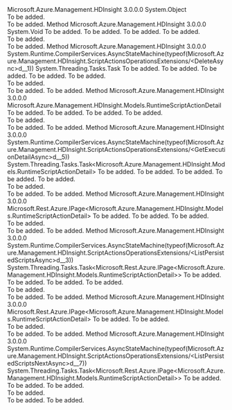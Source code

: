 <Type Name="ScriptActionsOperationsExtensions" FullName="Microsoft.Azure.Management.HDInsight.ScriptActionsOperationsExtensions">
  <TypeSignature Language="C#" Value="public static class ScriptActionsOperationsExtensions" />
  <TypeSignature Language="ILAsm" Value=".class public auto ansi abstract sealed beforefieldinit ScriptActionsOperationsExtensions extends System.Object" />
  <TypeSignature Language="DocId" Value="T:Microsoft.Azure.Management.HDInsight.ScriptActionsOperationsExtensions" />
  <TypeSignature Language="VB.NET" Value="Public Module ScriptActionsOperationsExtensions" />
  <TypeSignature Language="F#" Value="type ScriptActionsOperationsExtensions = class" />
  <AssemblyInfo>
    <AssemblyName>Microsoft.Azure.Management.HDInsight</AssemblyName>
    <AssemblyVersion>3.0.0.0</AssemblyVersion>
  </AssemblyInfo>
  <Base>
    <BaseTypeName>System.Object</BaseTypeName>
  </Base>
  <Interfaces />
  <Docs>
    <summary>To be added.</summary>
    <remarks>To be added.</remarks>
  </Docs>
  <Members>
    <Member MemberName="Delete">
      <MemberSignature Language="C#" Value="public static void Delete (this Microsoft.Azure.Management.HDInsight.IScriptActionsOperations operations, string resourceGroupName, string clusterName, string scriptName);" />
      <MemberSignature Language="ILAsm" Value=".method public static hidebysig void Delete(class Microsoft.Azure.Management.HDInsight.IScriptActionsOperations operations, string resourceGroupName, string clusterName, string scriptName) cil managed" />
      <MemberSignature Language="DocId" Value="M:Microsoft.Azure.Management.HDInsight.ScriptActionsOperationsExtensions.Delete(Microsoft.Azure.Management.HDInsight.IScriptActionsOperations,System.String,System.String,System.String)" />
      <MemberSignature Language="VB.NET" Value="&lt;Extension()&gt;&#xA;Public Sub Delete (operations As IScriptActionsOperations, resourceGroupName As String, clusterName As String, scriptName As String)" />
      <MemberSignature Language="F#" Value="static member Delete : Microsoft.Azure.Management.HDInsight.IScriptActionsOperations * string * string * string -&gt; unit" Usage="Microsoft.Azure.Management.HDInsight.ScriptActionsOperationsExtensions.Delete (operations, resourceGroupName, clusterName, scriptName)" />
      <MemberType>Method</MemberType>
      <AssemblyInfo>
        <AssemblyName>Microsoft.Azure.Management.HDInsight</AssemblyName>
        <AssemblyVersion>3.0.0.0</AssemblyVersion>
      </AssemblyInfo>
      <ReturnValue>
        <ReturnType>System.Void</ReturnType>
      </ReturnValue>
      <Parameters>
        <Parameter Name="operations" Type="Microsoft.Azure.Management.HDInsight.IScriptActionsOperations" RefType="this" />
        <Parameter Name="resourceGroupName" Type="System.String" />
        <Parameter Name="clusterName" Type="System.String" />
        <Parameter Name="scriptName" Type="System.String" />
      </Parameters>
      <Docs>
        <param name="operations">To be added.</param>
        <param name="resourceGroupName">To be added.</param>
        <param name="clusterName">To be added.</param>
        <param name="scriptName">To be added.</param>
        <summary>To be added.</summary>
        <remarks>To be added.</remarks>
      </Docs>
    </Member>
    <Member MemberName="DeleteAsync">
      <MemberSignature Language="C#" Value="public static System.Threading.Tasks.Task DeleteAsync (this Microsoft.Azure.Management.HDInsight.IScriptActionsOperations operations, string resourceGroupName, string clusterName, string scriptName, System.Threading.CancellationToken cancellationToken = null);" />
      <MemberSignature Language="ILAsm" Value=".method public static hidebysig class System.Threading.Tasks.Task DeleteAsync(class Microsoft.Azure.Management.HDInsight.IScriptActionsOperations operations, string resourceGroupName, string clusterName, string scriptName, valuetype System.Threading.CancellationToken cancellationToken) cil managed" />
      <MemberSignature Language="DocId" Value="M:Microsoft.Azure.Management.HDInsight.ScriptActionsOperationsExtensions.DeleteAsync(Microsoft.Azure.Management.HDInsight.IScriptActionsOperations,System.String,System.String,System.String,System.Threading.CancellationToken)" />
      <MemberSignature Language="F#" Value="static member DeleteAsync : Microsoft.Azure.Management.HDInsight.IScriptActionsOperations * string * string * string * System.Threading.CancellationToken -&gt; System.Threading.Tasks.Task" Usage="Microsoft.Azure.Management.HDInsight.ScriptActionsOperationsExtensions.DeleteAsync (operations, resourceGroupName, clusterName, scriptName, cancellationToken)" />
      <MemberType>Method</MemberType>
      <AssemblyInfo>
        <AssemblyName>Microsoft.Azure.Management.HDInsight</AssemblyName>
        <AssemblyVersion>3.0.0.0</AssemblyVersion>
      </AssemblyInfo>
      <Attributes>
        <Attribute>
          <AttributeName>System.Runtime.CompilerServices.AsyncStateMachine(typeof(Microsoft.Azure.Management.HDInsight.ScriptActionsOperationsExtensions/&lt;DeleteAsync&gt;d__1))</AttributeName>
        </Attribute>
      </Attributes>
      <ReturnValue>
        <ReturnType>System.Threading.Tasks.Task</ReturnType>
      </ReturnValue>
      <Parameters>
        <Parameter Name="operations" Type="Microsoft.Azure.Management.HDInsight.IScriptActionsOperations" RefType="this" />
        <Parameter Name="resourceGroupName" Type="System.String" />
        <Parameter Name="clusterName" Type="System.String" />
        <Parameter Name="scriptName" Type="System.String" />
        <Parameter Name="cancellationToken" Type="System.Threading.CancellationToken" />
      </Parameters>
      <Docs>
        <param name="operations">To be added.</param>
        <param name="resourceGroupName">To be added.</param>
        <param name="clusterName">To be added.</param>
        <param name="scriptName">To be added.</param>
        <param name="cancellationToken">To be added.</param>
        <summary>To be added.</summary>
        <returns>To be added.</returns>
        <remarks>To be added.</remarks>
      </Docs>
    </Member>
    <Member MemberName="GetExecutionDetail">
      <MemberSignature Language="C#" Value="public static Microsoft.Azure.Management.HDInsight.Models.RuntimeScriptActionDetail GetExecutionDetail (this Microsoft.Azure.Management.HDInsight.IScriptActionsOperations operations, string resourceGroupName, string clusterName, string scriptExecutionId);" />
      <MemberSignature Language="ILAsm" Value=".method public static hidebysig class Microsoft.Azure.Management.HDInsight.Models.RuntimeScriptActionDetail GetExecutionDetail(class Microsoft.Azure.Management.HDInsight.IScriptActionsOperations operations, string resourceGroupName, string clusterName, string scriptExecutionId) cil managed" />
      <MemberSignature Language="DocId" Value="M:Microsoft.Azure.Management.HDInsight.ScriptActionsOperationsExtensions.GetExecutionDetail(Microsoft.Azure.Management.HDInsight.IScriptActionsOperations,System.String,System.String,System.String)" />
      <MemberSignature Language="VB.NET" Value="&lt;Extension()&gt;&#xA;Public Function GetExecutionDetail (operations As IScriptActionsOperations, resourceGroupName As String, clusterName As String, scriptExecutionId As String) As RuntimeScriptActionDetail" />
      <MemberSignature Language="F#" Value="static member GetExecutionDetail : Microsoft.Azure.Management.HDInsight.IScriptActionsOperations * string * string * string -&gt; Microsoft.Azure.Management.HDInsight.Models.RuntimeScriptActionDetail" Usage="Microsoft.Azure.Management.HDInsight.ScriptActionsOperationsExtensions.GetExecutionDetail (operations, resourceGroupName, clusterName, scriptExecutionId)" />
      <MemberType>Method</MemberType>
      <AssemblyInfo>
        <AssemblyName>Microsoft.Azure.Management.HDInsight</AssemblyName>
        <AssemblyVersion>3.0.0.0</AssemblyVersion>
      </AssemblyInfo>
      <ReturnValue>
        <ReturnType>Microsoft.Azure.Management.HDInsight.Models.RuntimeScriptActionDetail</ReturnType>
      </ReturnValue>
      <Parameters>
        <Parameter Name="operations" Type="Microsoft.Azure.Management.HDInsight.IScriptActionsOperations" RefType="this" />
        <Parameter Name="resourceGroupName" Type="System.String" />
        <Parameter Name="clusterName" Type="System.String" />
        <Parameter Name="scriptExecutionId" Type="System.String" />
      </Parameters>
      <Docs>
        <param name="operations">To be added.</param>
        <param name="resourceGroupName">To be added.</param>
        <param name="clusterName">To be added.</param>
        <param name="scriptExecutionId">To be added.</param>
        <summary>To be added.</summary>
        <returns>To be added.</returns>
        <remarks>To be added.</remarks>
      </Docs>
    </Member>
    <Member MemberName="GetExecutionDetailAsync">
      <MemberSignature Language="C#" Value="public static System.Threading.Tasks.Task&lt;Microsoft.Azure.Management.HDInsight.Models.RuntimeScriptActionDetail&gt; GetExecutionDetailAsync (this Microsoft.Azure.Management.HDInsight.IScriptActionsOperations operations, string resourceGroupName, string clusterName, string scriptExecutionId, System.Threading.CancellationToken cancellationToken = null);" />
      <MemberSignature Language="ILAsm" Value=".method public static hidebysig class System.Threading.Tasks.Task`1&lt;class Microsoft.Azure.Management.HDInsight.Models.RuntimeScriptActionDetail&gt; GetExecutionDetailAsync(class Microsoft.Azure.Management.HDInsight.IScriptActionsOperations operations, string resourceGroupName, string clusterName, string scriptExecutionId, valuetype System.Threading.CancellationToken cancellationToken) cil managed" />
      <MemberSignature Language="DocId" Value="M:Microsoft.Azure.Management.HDInsight.ScriptActionsOperationsExtensions.GetExecutionDetailAsync(Microsoft.Azure.Management.HDInsight.IScriptActionsOperations,System.String,System.String,System.String,System.Threading.CancellationToken)" />
      <MemberSignature Language="F#" Value="static member GetExecutionDetailAsync : Microsoft.Azure.Management.HDInsight.IScriptActionsOperations * string * string * string * System.Threading.CancellationToken -&gt; System.Threading.Tasks.Task&lt;Microsoft.Azure.Management.HDInsight.Models.RuntimeScriptActionDetail&gt;" Usage="Microsoft.Azure.Management.HDInsight.ScriptActionsOperationsExtensions.GetExecutionDetailAsync (operations, resourceGroupName, clusterName, scriptExecutionId, cancellationToken)" />
      <MemberType>Method</MemberType>
      <AssemblyInfo>
        <AssemblyName>Microsoft.Azure.Management.HDInsight</AssemblyName>
        <AssemblyVersion>3.0.0.0</AssemblyVersion>
      </AssemblyInfo>
      <Attributes>
        <Attribute>
          <AttributeName>System.Runtime.CompilerServices.AsyncStateMachine(typeof(Microsoft.Azure.Management.HDInsight.ScriptActionsOperationsExtensions/&lt;GetExecutionDetailAsync&gt;d__5))</AttributeName>
        </Attribute>
      </Attributes>
      <ReturnValue>
        <ReturnType>System.Threading.Tasks.Task&lt;Microsoft.Azure.Management.HDInsight.Models.RuntimeScriptActionDetail&gt;</ReturnType>
      </ReturnValue>
      <Parameters>
        <Parameter Name="operations" Type="Microsoft.Azure.Management.HDInsight.IScriptActionsOperations" RefType="this" />
        <Parameter Name="resourceGroupName" Type="System.String" />
        <Parameter Name="clusterName" Type="System.String" />
        <Parameter Name="scriptExecutionId" Type="System.String" />
        <Parameter Name="cancellationToken" Type="System.Threading.CancellationToken" />
      </Parameters>
      <Docs>
        <param name="operations">To be added.</param>
        <param name="resourceGroupName">To be added.</param>
        <param name="clusterName">To be added.</param>
        <param name="scriptExecutionId">To be added.</param>
        <param name="cancellationToken">To be added.</param>
        <summary>To be added.</summary>
        <returns>To be added.</returns>
        <remarks>To be added.</remarks>
      </Docs>
    </Member>
    <Member MemberName="ListPersistedScripts">
      <MemberSignature Language="C#" Value="public static Microsoft.Rest.Azure.IPage&lt;Microsoft.Azure.Management.HDInsight.Models.RuntimeScriptActionDetail&gt; ListPersistedScripts (this Microsoft.Azure.Management.HDInsight.IScriptActionsOperations operations, string resourceGroupName, string clusterName);" />
      <MemberSignature Language="ILAsm" Value=".method public static hidebysig class Microsoft.Rest.Azure.IPage`1&lt;class Microsoft.Azure.Management.HDInsight.Models.RuntimeScriptActionDetail&gt; ListPersistedScripts(class Microsoft.Azure.Management.HDInsight.IScriptActionsOperations operations, string resourceGroupName, string clusterName) cil managed" />
      <MemberSignature Language="DocId" Value="M:Microsoft.Azure.Management.HDInsight.ScriptActionsOperationsExtensions.ListPersistedScripts(Microsoft.Azure.Management.HDInsight.IScriptActionsOperations,System.String,System.String)" />
      <MemberSignature Language="VB.NET" Value="&lt;Extension()&gt;&#xA;Public Function ListPersistedScripts (operations As IScriptActionsOperations, resourceGroupName As String, clusterName As String) As IPage(Of RuntimeScriptActionDetail)" />
      <MemberSignature Language="F#" Value="static member ListPersistedScripts : Microsoft.Azure.Management.HDInsight.IScriptActionsOperations * string * string -&gt; Microsoft.Rest.Azure.IPage&lt;Microsoft.Azure.Management.HDInsight.Models.RuntimeScriptActionDetail&gt;" Usage="Microsoft.Azure.Management.HDInsight.ScriptActionsOperationsExtensions.ListPersistedScripts (operations, resourceGroupName, clusterName)" />
      <MemberType>Method</MemberType>
      <AssemblyInfo>
        <AssemblyName>Microsoft.Azure.Management.HDInsight</AssemblyName>
        <AssemblyVersion>3.0.0.0</AssemblyVersion>
      </AssemblyInfo>
      <ReturnValue>
        <ReturnType>Microsoft.Rest.Azure.IPage&lt;Microsoft.Azure.Management.HDInsight.Models.RuntimeScriptActionDetail&gt;</ReturnType>
      </ReturnValue>
      <Parameters>
        <Parameter Name="operations" Type="Microsoft.Azure.Management.HDInsight.IScriptActionsOperations" RefType="this" />
        <Parameter Name="resourceGroupName" Type="System.String" />
        <Parameter Name="clusterName" Type="System.String" />
      </Parameters>
      <Docs>
        <param name="operations">To be added.</param>
        <param name="resourceGroupName">To be added.</param>
        <param name="clusterName">To be added.</param>
        <summary>To be added.</summary>
        <returns>To be added.</returns>
        <remarks>To be added.</remarks>
      </Docs>
    </Member>
    <Member MemberName="ListPersistedScriptsAsync">
      <MemberSignature Language="C#" Value="public static System.Threading.Tasks.Task&lt;Microsoft.Rest.Azure.IPage&lt;Microsoft.Azure.Management.HDInsight.Models.RuntimeScriptActionDetail&gt;&gt; ListPersistedScriptsAsync (this Microsoft.Azure.Management.HDInsight.IScriptActionsOperations operations, string resourceGroupName, string clusterName, System.Threading.CancellationToken cancellationToken = null);" />
      <MemberSignature Language="ILAsm" Value=".method public static hidebysig class System.Threading.Tasks.Task`1&lt;class Microsoft.Rest.Azure.IPage`1&lt;class Microsoft.Azure.Management.HDInsight.Models.RuntimeScriptActionDetail&gt;&gt; ListPersistedScriptsAsync(class Microsoft.Azure.Management.HDInsight.IScriptActionsOperations operations, string resourceGroupName, string clusterName, valuetype System.Threading.CancellationToken cancellationToken) cil managed" />
      <MemberSignature Language="DocId" Value="M:Microsoft.Azure.Management.HDInsight.ScriptActionsOperationsExtensions.ListPersistedScriptsAsync(Microsoft.Azure.Management.HDInsight.IScriptActionsOperations,System.String,System.String,System.Threading.CancellationToken)" />
      <MemberSignature Language="F#" Value="static member ListPersistedScriptsAsync : Microsoft.Azure.Management.HDInsight.IScriptActionsOperations * string * string * System.Threading.CancellationToken -&gt; System.Threading.Tasks.Task&lt;Microsoft.Rest.Azure.IPage&lt;Microsoft.Azure.Management.HDInsight.Models.RuntimeScriptActionDetail&gt;&gt;" Usage="Microsoft.Azure.Management.HDInsight.ScriptActionsOperationsExtensions.ListPersistedScriptsAsync (operations, resourceGroupName, clusterName, cancellationToken)" />
      <MemberType>Method</MemberType>
      <AssemblyInfo>
        <AssemblyName>Microsoft.Azure.Management.HDInsight</AssemblyName>
        <AssemblyVersion>3.0.0.0</AssemblyVersion>
      </AssemblyInfo>
      <Attributes>
        <Attribute>
          <AttributeName>System.Runtime.CompilerServices.AsyncStateMachine(typeof(Microsoft.Azure.Management.HDInsight.ScriptActionsOperationsExtensions/&lt;ListPersistedScriptsAsync&gt;d__3))</AttributeName>
        </Attribute>
      </Attributes>
      <ReturnValue>
        <ReturnType>System.Threading.Tasks.Task&lt;Microsoft.Rest.Azure.IPage&lt;Microsoft.Azure.Management.HDInsight.Models.RuntimeScriptActionDetail&gt;&gt;</ReturnType>
      </ReturnValue>
      <Parameters>
        <Parameter Name="operations" Type="Microsoft.Azure.Management.HDInsight.IScriptActionsOperations" RefType="this" />
        <Parameter Name="resourceGroupName" Type="System.String" />
        <Parameter Name="clusterName" Type="System.String" />
        <Parameter Name="cancellationToken" Type="System.Threading.CancellationToken" />
      </Parameters>
      <Docs>
        <param name="operations">To be added.</param>
        <param name="resourceGroupName">To be added.</param>
        <param name="clusterName">To be added.</param>
        <param name="cancellationToken">To be added.</param>
        <summary>To be added.</summary>
        <returns>To be added.</returns>
        <remarks>To be added.</remarks>
      </Docs>
    </Member>
    <Member MemberName="ListPersistedScriptsNext">
      <MemberSignature Language="C#" Value="public static Microsoft.Rest.Azure.IPage&lt;Microsoft.Azure.Management.HDInsight.Models.RuntimeScriptActionDetail&gt; ListPersistedScriptsNext (this Microsoft.Azure.Management.HDInsight.IScriptActionsOperations operations, string nextPageLink);" />
      <MemberSignature Language="ILAsm" Value=".method public static hidebysig class Microsoft.Rest.Azure.IPage`1&lt;class Microsoft.Azure.Management.HDInsight.Models.RuntimeScriptActionDetail&gt; ListPersistedScriptsNext(class Microsoft.Azure.Management.HDInsight.IScriptActionsOperations operations, string nextPageLink) cil managed" />
      <MemberSignature Language="DocId" Value="M:Microsoft.Azure.Management.HDInsight.ScriptActionsOperationsExtensions.ListPersistedScriptsNext(Microsoft.Azure.Management.HDInsight.IScriptActionsOperations,System.String)" />
      <MemberSignature Language="VB.NET" Value="&lt;Extension()&gt;&#xA;Public Function ListPersistedScriptsNext (operations As IScriptActionsOperations, nextPageLink As String) As IPage(Of RuntimeScriptActionDetail)" />
      <MemberSignature Language="F#" Value="static member ListPersistedScriptsNext : Microsoft.Azure.Management.HDInsight.IScriptActionsOperations * string -&gt; Microsoft.Rest.Azure.IPage&lt;Microsoft.Azure.Management.HDInsight.Models.RuntimeScriptActionDetail&gt;" Usage="Microsoft.Azure.Management.HDInsight.ScriptActionsOperationsExtensions.ListPersistedScriptsNext (operations, nextPageLink)" />
      <MemberType>Method</MemberType>
      <AssemblyInfo>
        <AssemblyName>Microsoft.Azure.Management.HDInsight</AssemblyName>
        <AssemblyVersion>3.0.0.0</AssemblyVersion>
      </AssemblyInfo>
      <ReturnValue>
        <ReturnType>Microsoft.Rest.Azure.IPage&lt;Microsoft.Azure.Management.HDInsight.Models.RuntimeScriptActionDetail&gt;</ReturnType>
      </ReturnValue>
      <Parameters>
        <Parameter Name="operations" Type="Microsoft.Azure.Management.HDInsight.IScriptActionsOperations" RefType="this" />
        <Parameter Name="nextPageLink" Type="System.String" />
      </Parameters>
      <Docs>
        <param name="operations">To be added.</param>
        <param name="nextPageLink">To be added.</param>
        <summary>To be added.</summary>
        <returns>To be added.</returns>
        <remarks>To be added.</remarks>
      </Docs>
    </Member>
    <Member MemberName="ListPersistedScriptsNextAsync">
      <MemberSignature Language="C#" Value="public static System.Threading.Tasks.Task&lt;Microsoft.Rest.Azure.IPage&lt;Microsoft.Azure.Management.HDInsight.Models.RuntimeScriptActionDetail&gt;&gt; ListPersistedScriptsNextAsync (this Microsoft.Azure.Management.HDInsight.IScriptActionsOperations operations, string nextPageLink, System.Threading.CancellationToken cancellationToken = null);" />
      <MemberSignature Language="ILAsm" Value=".method public static hidebysig class System.Threading.Tasks.Task`1&lt;class Microsoft.Rest.Azure.IPage`1&lt;class Microsoft.Azure.Management.HDInsight.Models.RuntimeScriptActionDetail&gt;&gt; ListPersistedScriptsNextAsync(class Microsoft.Azure.Management.HDInsight.IScriptActionsOperations operations, string nextPageLink, valuetype System.Threading.CancellationToken cancellationToken) cil managed" />
      <MemberSignature Language="DocId" Value="M:Microsoft.Azure.Management.HDInsight.ScriptActionsOperationsExtensions.ListPersistedScriptsNextAsync(Microsoft.Azure.Management.HDInsight.IScriptActionsOperations,System.String,System.Threading.CancellationToken)" />
      <MemberSignature Language="F#" Value="static member ListPersistedScriptsNextAsync : Microsoft.Azure.Management.HDInsight.IScriptActionsOperations * string * System.Threading.CancellationToken -&gt; System.Threading.Tasks.Task&lt;Microsoft.Rest.Azure.IPage&lt;Microsoft.Azure.Management.HDInsight.Models.RuntimeScriptActionDetail&gt;&gt;" Usage="Microsoft.Azure.Management.HDInsight.ScriptActionsOperationsExtensions.ListPersistedScriptsNextAsync (operations, nextPageLink, cancellationToken)" />
      <MemberType>Method</MemberType>
      <AssemblyInfo>
        <AssemblyName>Microsoft.Azure.Management.HDInsight</AssemblyName>
        <AssemblyVersion>3.0.0.0</AssemblyVersion>
      </AssemblyInfo>
      <Attributes>
        <Attribute>
          <AttributeName>System.Runtime.CompilerServices.AsyncStateMachine(typeof(Microsoft.Azure.Management.HDInsight.ScriptActionsOperationsExtensions/&lt;ListPersistedScriptsNextAsync&gt;d__7))</AttributeName>
        </Attribute>
      </Attributes>
      <ReturnValue>
        <ReturnType>System.Threading.Tasks.Task&lt;Microsoft.Rest.Azure.IPage&lt;Microsoft.Azure.Management.HDInsight.Models.RuntimeScriptActionDetail&gt;&gt;</ReturnType>
      </ReturnValue>
      <Parameters>
        <Parameter Name="operations" Type="Microsoft.Azure.Management.HDInsight.IScriptActionsOperations" RefType="this" />
        <Parameter Name="nextPageLink" Type="System.String" />
        <Parameter Name="cancellationToken" Type="System.Threading.CancellationToken" />
      </Parameters>
      <Docs>
        <param name="operations">To be added.</param>
        <param name="nextPageLink">To be added.</param>
        <param name="cancellationToken">To be added.</param>
        <summary>To be added.</summary>
        <returns>To be added.</returns>
        <remarks>To be added.</remarks>
      </Docs>
    </Member>
  </Members>
</Type>
